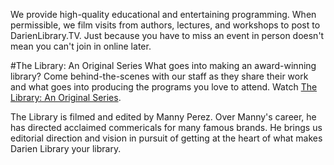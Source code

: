 We provide high-quality educational and entertaining programming. When permissible, we film visits from authors, lectures, and workshops to post to DarienLibrary.TV. Just because you have to miss an event in person doesn't mean you can't join in online later. 


#The Library: An Original Series
What goes into making an award-winning library? Come behind-the-scenes with our staff as they share their work and what goes into producing the programs you love to attend. Watch [The Library: An Original Series](http://darienlibrary.tv/categories/thelibrary.html "The Library Web Series").

The Library is filmed and edited by Manny Perez. Over Manny's career, he has directed acclaimed commericals for many famous brands. He brings us editorial direction and vision in pursuit of getting at the heart of what makes Darien Library your library. 